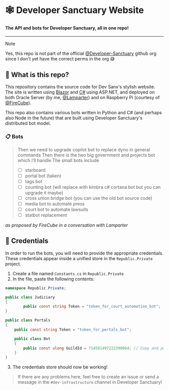 # 🕸️ Developer Sanctuary Website

#### The API and bots for Developer Sanctuary, all in one repo!

---

> [!NOTE]
> Yes, this repo is not part of the official [@Developer-Sanctuary](https://github.com/Developer-Sanctuary) github org since I don't yet have the correct perms in the org 😅

## 🤔 What is this repo?

This repository contains the source code for Dev Sanx's stylish website. The site is written using [Blazor](https://dotnet.microsoft.com/apps/aspnet/web-apps/blazor) and [C#](https://dotnet.microsoft.com/languages/csharp) using ASP.NET, and deployed on both Oracle Server (by me, [@Lamparter](https://github.com/Lamparter)) and on Raspberry Pi (courtesy of [@FireCube](https://github.com/firecubestudios)).

This repo also contains various bots written in Python and C# (and perhaps also Node in the future) that are built using Developer Sanctuary's distributed bot model.

### 📋 Bots

> Then we need to upgrade copilot bot to replace dyno in general commands
> Then there is the two big government and projects bot which I’ll handle
> The small bots include
> - [ ] starboard
> - [ ] portal bot (taken)
> - [ ] tags bot
> - [ ] counting bot (will replace with kimbra c# cortana bot but you can upgrade it maybe)
> - [ ] cross union bridge bot (you can use the old bot source code)
> - [ ] media bot to automate ⁠press
> - [ ] court bot to automate lawsuits
> - [ ] statbot replacement

_as proposed by FireCube in a conversation with Lamparter_

## 🔐 Credentials

In order to run the bots, you will need to provide the appropriate credentials. These credentials appear inside a unified store in the `Republic.Private` project.

1. Create a file named `Constants.cs` in `Republic.Private`
2. In the file, paste the following contents:
```cs
namespace Republic.Private;

public class Judiciary
{
		public const string Token = "token_for_court_automation_bot";
}

public class Portals
{
	public const string Token = "token_for_portals_bot";

	public class Bot
	{
		public const ulong GuildId = 714581497222398064; // Copy and paste the server ID of your target server here.
	}
}
```
3. The credentials store should now be working!
> If there are any problems here, feel free to create an issue or send a message in the `#dev-infrastructure` channel in Developer Sanctuary!
